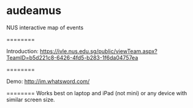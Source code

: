 audeamus
========

NUS interactive map of events

========

Introduction: https://ivle.nus.edu.sg/public/viewTeam.aspx?TeamID=b5d221c8-6426-4fd5-b283-1f6da04757ea

========

Demo: http://im.whatsword.com/ 

========
Works best on laptop and iPad (not mini) or any device with similar screen size.
